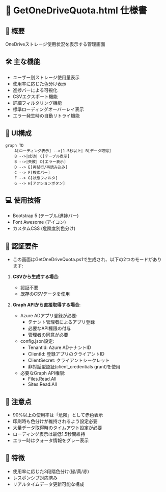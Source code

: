 # 💾 GetOneDriveQuota.html 仕様書

## 🌟 概要
OneDriveストレージ使用状況を表示する管理画面

## 🛠️ 主な機能
- ユーザー別ストレージ使用量表示
- 使用率に応じた色分け表示
- 進捗バーによる可視化
- CSVエクスポート機能
- 詳細フィルタリング機能
- 標準ローディングオーバーレイ表示
- エラー発生時の自動リトライ機能

## 🎨 UI構成
```mermaid
graph TD
    A[ローディング表示] -->|1.5秒以上| B[データ取得]
    B -->|成功| C[テーブル表示]
    B -->|失敗| D[エラー表示]
    D --> E[再試行/再読み込み]
    C --> F[検索バー]
    F --> G[状態フィルタ]
    G --> H[アクションボタン]
```

## 💻 使用技術
- Bootstrap 5 (テーブル/進捗バー)
- Font Awesome (アイコン)
- カスタムCSS (危険度別色分け)

## 🔐 認証要件
- この画面はGetOneDriveQuota.ps1で生成され、以下の2つのモードがあります:

1. **CSVから生成する場合**:
   - 認証不要
   - 既存のCSVデータを使用

2. **Graph APIから直接取得する場合**:
   - Azure ADアプリ登録が必要:
     - テナント管理者によるアプリ登録
     - 必要なAPI権限の付与
     - 管理者の同意が必要
   - config.json設定:
     - TenantId: Azure ADテナントID
     - ClientId: 登録アプリのクライアントID
     - ClientSecret: クライアントシークレット
     - 非対話型認証(client_credentials grant)を使用
   - 必要なGraph API権限:
     - Files.Read.All
     - Sites.Read.All

## 🚨 注意点
- 90%以上の使用率は「危険」として赤色表示
- 印刷時も色分けが維持されるよう設定必要
- 大量データ取得時のタイムアウト設定が必要
- ローディング表示は最低1.5秒間維持
- エラー時はクォータ情報をグレー表示

## 🎯 特徴
- 使用率に応じた3段階色分け(緑/黄/赤)
- レスポンシブ対応済み
- リアルタイムデータ更新可能な構成

